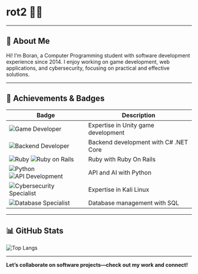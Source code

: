# rot2 👨‍💻

---

## 🌟 About Me
Hi! I’m Boran, a Computer Programming student with software development experience since 2014. I enjoy working on game development, web applications, and cybersecurity, focusing on practical and effective solutions.


---

## 🎯 Achievements & Badges
| Badge                                      | Description                          |
|--------------------------------------------|--------------------------------------|
| ![Game Developer](https://img.shields.io/badge/Game%20Developer-Unity-yellow?style=flat-square&logo=unity) | Expertise in Unity game development  |
| ![Backend Developer](https://img.shields.io/badge/Backend%20Developer-.NET%20Core-orange?style=flat-square&logo=dotnet) | Backend development with C# .NET Core    |
| ![Ruby](https://img.shields.io/badge/Ruby-Expert-red?style=flat&logo=ruby&logoColor=white) ![Ruby on Rails](https://img.shields.io/badge/Ruby_on_Rails-Advanced-blue?style=flat&logo=ruby-on-rails&logoColor=white)  | Ruby with Ruby On Rails
| ![Python](https://img.shields.io/badge/Python-Proficient-green?style=flat&logo=python&logoColor=white) ![API Development](https://img.shields.io/badge/API_Development-Skilled-purple?style=flat&logo=rest-api&logoColor=white) | API and AI with Python
| ![Cybersecurity Specialist](https://img.shields.io/badge/Cybersecurity%20Specialist-Kali%20Linux%2FMetasploit-red?style=flat-square&logo=linux) | Expertise in Kali Linux  |
| ![Database Specialist](https://img.shields.io/badge/Database%20Specialist-SQL-green?style=flat-square&logo=postgresql) | Database management with SQL          |

---

## 📊 GitHub Stats

![Top Langs](https://github-readme-stats.vercel.app/api/top-langs/?username=rot2&layout=compact&theme=dracula)

---

**Let’s collaborate on software projects—check out my work and connect!**
